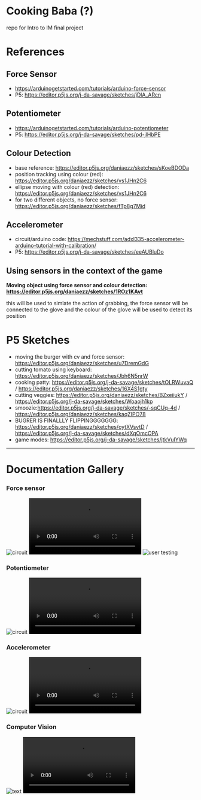 # Cooking Baba (?)
repo for Intro to IM final project


# References 

## Force Sensor
  - https://arduinogetstarted.com/tutorials/arduino-force-sensor	
  - P5: https://editor.p5js.org/j-da-savage/sketches/jDlA_ARcn	

## Potentiometer
- https://arduinogetstarted.com/tutorials/arduino-potentiometer	
- P5: https://editor.p5js.org/j-da-savage/sketches/pd-jlHbPE	
<!-- --- -->
## Colour Detection 
- base reference: https://editor.p5js.org/daniaezz/sketches/sKoeBDODa 
- position tracking using colour (red): https://editor.p5js.org/daniaezz/sketches/vs1JHn2C6
- ellipse moving with colour (red) detection: https://editor.p5js.org/daniaezz/sketches/vs1JHn2C6
- for two different objects, no force sensor: https://editor.p5js.org/daniaezz/sketches/fTp8g7Mid
<!-- --- -->
## Accelerometer
- circuit/arduino code: https://mechstuff.com/adxl335-accelerometer-arduino-tutorial-with-calibration/	
- P5: https://editor.p5js.org/j-da-savage/sketches/eeAUBluDo

## Using sensors in the context of the game

**Moving object using force sensor and colour detection: https://editor.p5js.org/daniaezz/sketches/1ROz1KAvt** 

this will be used to simlate the action of grabbing, the force sensor will be connected to the glove and the colour of the glove will be used to detect its position 

# P5 Sketches

- moving the burger with cv and force sensor: https://editor.p5js.org/daniaezz/sketches/u7DremGdG
- cutting tomato using keyboard: https://editor.p5js.org/daniaezz/sketches/Jbh6N5nrW
- cooking patty: https://editor.p5js.org/j-da-savage/sketches/tOLRWuvaQ / https://editor.p5js.org/daniaezz/sketches/16X4S1gty
- cutting veggies: https://editor.p5js.org/daniaezz/sketches/BZxeiiukY / https://editor.p5js.org/j-da-savage/sketches/Woaojh1kp
- smoozie:https://editor.p5js.org/j-da-savage/sketches/-sqCUq-4d / https://editor.p5js.org/daniaezz/sketches/kaqZIPO78
- BUGRER IS FINALLLY FLIPPINGGGGGGG: https://editor.p5js.org/daniaezz/sketches/oytXVsvtD / https://editor.p5js.org/j-da-savage/sketches/dXqOmcOPA
- game modes: https://editor.p5js.org/j-da-savage/sketches/jtkVulYWq
---

# Documentation Gallery 

### Force sensor
![circuit](https://github.com/daniaezz/Intro-to-IM-Final-Project/blob/main/Photos/Force%20sensor%20circuit.jpg)
![p5](https://github.com/daniaezz/Intro-to-IM-Final-Project/blob/main/Photos/Force%20sensor%20and%20p5.MP4)
![user testing](https://github.com/daniaezz/Intro-to-IM-Final-Project/blob/main/Photos/User%20testing%20force%20sensor%201.jpg)

### Potentiometer
![circuit](https://github.com/daniaezz/Intro-to-IM-Final-Project/blob/main/Photos/potentiometer%20circuit.jpg)
![p5](https://github.com/daniaezz/Intro-to-IM-Final-Project/blob/main/Photos/potentiometer%20and%20p5.mov)

### Accelerometer
![circuit](https://github.com/daniaezz/Intro-to-IM-Final-Project/blob/main/Photos/accelerometer%20circuit.jpg)
![arduino code](https://github.com/daniaezz/Intro-to-IM-Final-Project/blob/main/Photos/accelerometer%20code.MP4)

### Computer Vision
![text](https://github.com/daniaezz/Intro-to-IM-Final-Project/blob/main/Photos/cv%20color%20detection%20testing.jpg)
![p5 ellipse](https://github.com/daniaezz/Intro-to-IM-Final-Project/blob/main/Photos/computer%20vision%20p5%20ellipse.mov)

